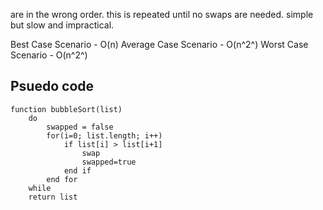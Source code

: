 are in the wrong order. this is repeated until no swaps are needed. simple but slow and impractical.

Best Case Scenario - O(n)
Average Case Scenario - O(n^2^)
Worst Case Scenario - O(n^2^)

## Psuedo code
```
function bubbleSort(list)
    do
        swapped = false
        for(i=0; list.length; i++)
            if list[i] > list[i+1]
                swap
                swapped=true
            end if
        end for
    while
    return list
```
